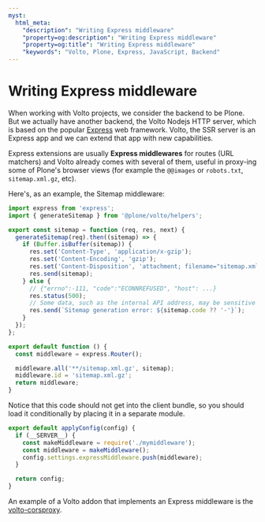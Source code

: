 ```yaml
---
myst:
  html_meta:
    "description": "Writing Express middleware"
    "property=og:description": "Writing Express middleware"
    "property=og:title": "Writing Express middleware"
    "keywords": "Volto, Plone, Express, JavaScript, Backend"
---
```


# Writing Express middleware

When working with Volto projects, we consider the backend to be Plone. But we
actually have another backend, the Volto Nodejs HTTP server, which is based on
the popular [Express](https://expressjs.com/) web framework. Volto, the SSR
server is an Express app and we can extend that app with new capabilities.

Express extensions are usually **Express middlewares** for routes
(URL matchers) and Volto already comes with several of them, useful in
proxy-ing some of Plone's browser views (for example the `@@images` or
`robots.txt`, `sitemap.xml.gz`, etc).

Here's, as an example, the Sitemap middleware:

```jsx
import express from 'express';
import { generateSitemap } from '@plone/volto/helpers';

export const sitemap = function (req, res, next) {
  generateSitemap(req).then((sitemap) => {
    if (Buffer.isBuffer(sitemap)) {
      res.set('Content-Type', 'application/x-gzip');
      res.set('Content-Encoding', 'gzip');
      res.set('Content-Disposition', 'attachment; filename="sitemap.xml.gz"');
      res.send(sitemap);
    } else {
      // {"errno":-111, "code":"ECONNREFUSED", "host": ...}
      res.status(500);
      // Some data, such as the internal API address, may be sensitive to be published
      res.send(`Sitemap generation error: ${sitemap.code ?? '-'}`);
    }
  });
};

export default function () {
  const middleware = express.Router();

  middleware.all('**/sitemap.xml.gz', sitemap);
  middleware.id = 'sitemap.xml.gz';
  return middleware;
}
```

Notice that this code should not get into the client bundle, so you should
load it conditionally by placing it in a separate module.


```jsx
export default applyConfig(config) {
  if (__SERVER__) {
    const makeMiddleware = require('./mymiddleware');
    const middleware = makeMiddleware();
    config.settings.expressMiddleware.push(middleware);
  }

  return config;
}
```

An example of a Volto addon that implements an Express middleware is the
[volto-corsproxy](https://github.com/eea/volto-corsproxy/).
